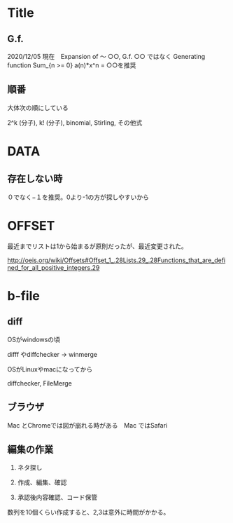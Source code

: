 # Title

## G.f.

2020/12/05 現在　Expansion of ～ ○○, G.f. ○○ ではなく Generating function Sum_{n >= 0} a(n)*x^n = ○○を推奨

## 順番

大体次の順にしている

2^k (分子), k! (分子), binomial, Stirling, その他式

# DATA

## 存在しない時

０でなく−１を推奨。0より-1の方が探しやすいから

# OFFSET

最近までリストは1から始まるが原則だったが、最近変更された。

http://oeis.org/wiki/Offsets#Offset_1_.28Lists.29_.28Functions_that_are_defined_for_all_positive_integers.29

# b-file

## diff

OSがwindowsの頃

difff やdiffchecker → winmerge

OSがLinuxやmacになってから

diffchecker, FileMerge

## ブラウザ

Mac とChromeでは図が崩れる時がある　Mac ではSafari

## 編集の作業

1. ネタ探し

2. 作成、編集、確認

3. 承認後内容確認、コード保管

数列を10個くらい作成すると、2,3は意外に時間がかかる。

